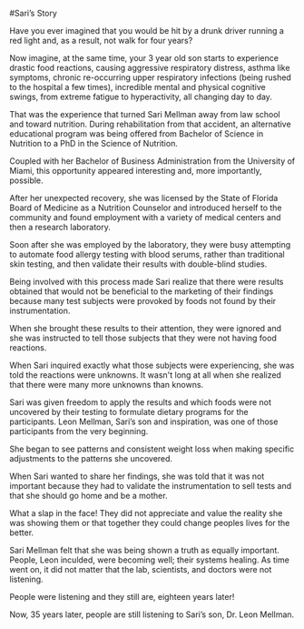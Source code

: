 #Sari’s Story

Have you ever imagined that you would be hit by a drunk driver running a red light and, as a result, not walk for four years? 

Now imagine, at the same time, your 3 year old son starts to experience drastic food reactions, causing aggressive respiratory distress, asthma like symptoms, chronic re-occurring upper respiratory infections (being rushed to the hospital a few times), incredible mental and physical cognitive swings, from extreme fatigue to hyperactivity, all changing day to day.

That was the experience that turned Sari Mellman away from law school and toward nutrition. During rehabilitation from that accident, an alternative educational program was being offered from Bachelor of Science in Nutrition to a PhD in the Science of Nutrition.

Coupled with her Bachelor of Business Administration from the University of Miami, this opportunity appeared interesting and, more importantly, possible.

After her unexpected recovery, she was licensed by the State of Florida Board of Medicine as a Nutrition Counselor and introduced herself to the community and found employment with a variety of medical centers and then a research laboratory. 

Soon after she was employed by the laboratory, they were busy attempting to automate food allergy testing with blood serums, rather than traditional skin testing, and then validate their results with double-blind studies.

Being involved with this process made Sari realize that there were results obtained that would not be beneficial to the marketing of their findings because many test subjects were provoked by foods not found by their instrumentation. 

When she brought these results to their attention, they were ignored and she was instructed to tell those subjects that they were not having food reactions. 

When Sari inquired exactly what those subjects were experiencing, she was told the reactions were unknowns. It wasn't long at all when she realized that there were many more unknowns than knowns. 

Sari was given freedom to apply the results and which foods were not uncovered by their testing to formulate dietary programs for the participants. Leon Mellman, Sari’s son and inspiration, was one of those participants from the very beginning.

She began to see patterns and consistent weight loss when making specific adjustments to the patterns she uncovered.

When Sari wanted to share her findings, she was told that it was not important because they had to validate the instrumentation to sell tests and that she should go home and be a mother. 

What a slap in the face! They did not appreciate and value the reality she was showing them or that together they could change peoples lives for the better.

Sari Mellman felt that she was being shown a truth as equally important. People, Leon inculded, were becoming well; their systems healing. As time went on, it did not matter that the lab, scientists, and doctors were not listening. 

People were listening and they still are, eighteen years later! 

Now, 35 years later, people are still listening to Sari’s son, Dr. Leon Mellman.
